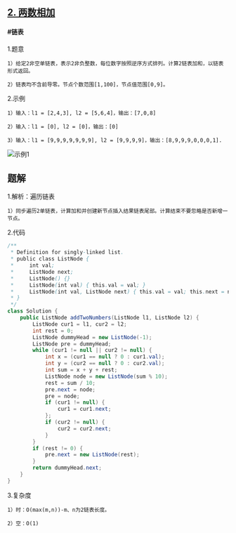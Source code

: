 ## [2. 两数相加](https://leetcode.cn/problems/add-two-numbers/description/)
#### #链表
1.题意

    1）给定2非空单链表，表示2非负整数，每位数字按照逆序方式排列。计算2链表加和，以链表形式返回。

    2）链表均不含前导零。节点个数范围[1,100]，节点值范围[0,9]。

2.示例

    1）输入：l1 = [2,4,3], l2 = [5,6,4]，输出：[7,0,8]

    2）输入：l1 = [0], l2 = [0]，输出：[0]

    3）输入：l1 = [9,9,9,9,9,9,9], l2 = [9,9,9,9]，输出：[8,9,9,9,0,0,0,1].
![示例1](https://assets.leetcode-cn.com/aliyun-lc-upload/uploads/2021/01/02/addtwonumber1.jpg)

    
## 题解
1.解析：遍历链表

    1）同步遍历2单链表，计算加和并创建新节点插入结果链表尾部。计算结束不要忽略是否新增一节点。

2.代码
```java
/**
 * Definition for singly-linked list.
 * public class ListNode {
 *     int val;
 *     ListNode next;
 *     ListNode() {}
 *     ListNode(int val) { this.val = val; }
 *     ListNode(int val, ListNode next) { this.val = val; this.next = next; }
 * }
 */
class Solution {
    public ListNode addTwoNumbers(ListNode l1, ListNode l2) {
        ListNode cur1 = l1, cur2 = l2;
        int rest = 0;
        ListNode dummyHead = new ListNode(-1);
        ListNode pre = dummyHead;
        while (cur1 != null || cur2 != null) {
            int x = (cur1 == null ? 0 : cur1.val);
            int y = (cur2 == null ? 0 : cur2.val);
            int sum = x + y + rest;
            ListNode node = new ListNode(sum % 10);
            rest = sum / 10;
            pre.next = node;
            pre = node;
            if (cur1 != null) {
                cur1 = cur1.next;
            };
            if (cur2 != null) {
                cur2 = cur2.next;
            }
        }
        if (rest != 0) {
            pre.next = new ListNode(rest);
        }
        return dummyHead.next;
    }
}
```

3.复杂度

    1）时：O(max(m,n))-m、n为2链表长度。

    2）空：O(1)
